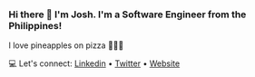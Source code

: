 ### Hi there 👋 I'm Josh. I'm a Software Engineer from the Philippines! 

I love pineapples on pizza 🍕🍕🍕

💻 Let's connect: [Linkedin](https://www.linkedin.com/in/jshrico/) • [Twitter](https://twitter.com/jshrico) • [Website](https://joshuarico.com/)

